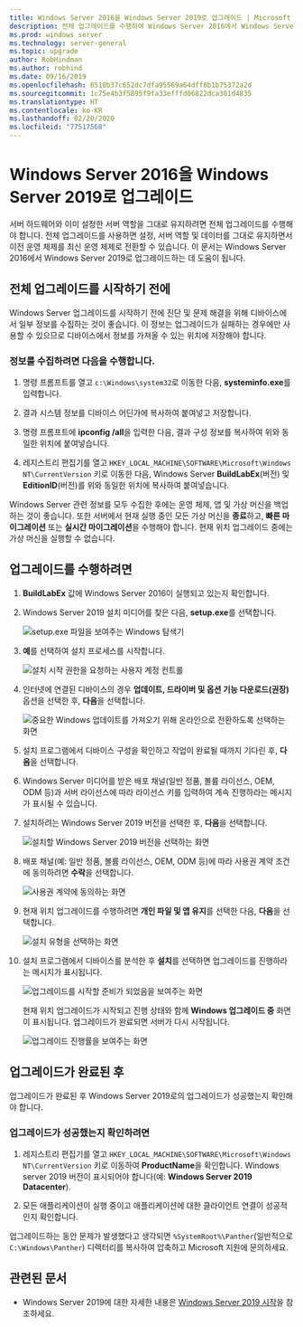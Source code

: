 ```yaml
---
title: Windows Server 2016을 Windows Server 2019로 업그레이드 | Microsoft Docs
description: 전체 업그레이드를 수행하여 Windows Server 2016에서 Windows Server 2019로 업그레이드하는 방법에 대해 알아봅니다.
ms.prod: windows server
ms.technology: server-general
ms.topic: upgrade
author: RobHindman
ms.author: robhind
ms.date: 09/16/2019
ms.openlocfilehash: 8510b37c652dc7dfa95569a64dff8b1b75372a2d
ms.sourcegitcommit: 1c75e4b3f5895f9fa33efffd06822dca301d4835
ms.translationtype: HT
ms.contentlocale: ko-KR
ms.lasthandoff: 02/20/2020
ms.locfileid: "77517568"
---
```

# <a name="upgrade-windows-server-2016-to-windows-server-2019"></a>Windows Server 2016을 Windows Server 2019로 업그레이드

서버 하드웨어와 이미 설정한 서버 역할을 그대로 유지하려면 전체 업그레이드를 수행해야 합니다. 전체 업그레이드를 사용하면 설정, 서버 역할 및 데이터를 그대로 유지하면서 이전 운영 체제를 최신 운영 체제로 전환할 수 있습니다. 이 문서는 Windows Server 2016에서 Windows Server 2019로 업그레이드하는 데 도움이 됩니다.

## <a name="before-you-begin-your-in-place-upgrade"></a>전체 업그레이드를 시작하기 전에

Windows Server 업그레이드를 시작하기 전에 진단 및 문제 해결을 위해 디바이스에서 일부 정보를 수집하는 것이 좋습니다. 이 정보는 업그레이드가 실패하는 경우에만 사용할 수 있으므로 디바이스에서 정보를 가져올 수 있는 위치에 저장해야 합니다.

### <a name="to-collect-your-info"></a>정보를 수집하려면 다음을 수행합니다.

1. 명령 프롬프트를 열고 `c:\Windows\system32`로 이동한 다음, **systeminfo.exe**를 입력합니다.

2. 결과 시스템 정보를 디바이스 어딘가에 복사하여 붙여넣고 저장합니다.

3. 명령 프롬프트에 **ipconfig /all**을 입력한 다음, 결과 구성 정보를 복사하여 위와 동일한 위치에 붙여넣습니다.

4. 레지스트리 편집기를 열고 `HKEY_LOCAL_MACHINE\SOFTWARE\Microsoft\Windows NT\CurrentVersion` 키로 이동한 다음, Windows Server **BuildLabEx**(버전) 및 **EditionID**(버전)를 위와 동일한 위치에 복사하여 붙여넣습니다.

Windows Server 관련 정보를 모두 수집한 후에는 운영 체제, 앱 및 가상 머신을 백업하는 것이 좋습니다. 또한 서버에서 현재 실행 중인 모든 가상 머신을 **종료**하고, **빠른 마이그레이션** 또는 **실시간 마이그레이션**을 수행해야 합니다. 현재 위치 업그레이드 중에는 가상 머신을 실행할 수 없습니다.

## <a name="to-perform-the-upgrade"></a>업그레이드를 수행하려면

1. **BuildLabEx** 값에 Windows Server 2016이 실행되고 있는지 확인합니다.

2. Windows Server 2019 설치 미디어를 찾은 다음, **setup.exe**를 선택합니다.

    ![setup.exe 파일을 보여주는 Windows 탐색기](media/upgrade-2016-2019/setup-2019.png)

3. **예**를 선택하여 설치 프로세스를 시작합니다.

    ![설치 시작 권한을 요청하는 사용자 계정 컨트롤](media/upgrade-2016-2019/start-setup-uac-box.png)

4. 인터넷에 연결된 디바이스의 경우 **업데이트, 드라이버 및 옵션 기능 다운로드(권장)** 옵션을 선택한 후, **다음**을 선택합니다.

    ![중요한 Windows 업데이트를 가져오기 위해 온라인으로 전환하도록 선택하는 화면](media/upgrade-2016-2019/online-updates-win-setup.png)

5. 설치 프로그램에서 디바이스 구성을 확인하고 작업이 완료될 때까지 기다린 후, **다음**을 선택합니다.

6. Windows Server 미디어를 받은 배포 채널(일반 정품, 볼륨 라이선스, OEM, ODM 등)과 서버 라이선스에 따라 라이선스 키를 입력하여 계속 진행하라는 메시지가 표시될 수 있습니다.

7. 설치하려는 Windows Server 2019 버전을 선택한 후, **다음**을 선택합니다.

    ![설치할 Windows Server 2019 버전을 선택하는 화면](media/upgrade-2016-2019/select-os-edition.png)

8. 배포 채널(예: 일반 정품, 볼륨 라이선스, OEM, ODM 등)에 따라 사용권 계약 조건에 동의하려면 **수락**을 선택합니다.

    ![사용권 계약에 동의하는 화면](media/upgrade-2016-2019/license-terms.png)

9. 현재 위치 업그레이드를 수행하려면 **개인 파일 및 앱 유지**를 선택한 다음, **다음**을 선택합니다.

    ![설치 유형을 선택하는 화면](media/upgrade-2016-2019/choose-install-upgrade.png)

10. 설치 프로그램에서 디바이스를 분석한 후 **설치**를 선택하면 업그레이드를 진행하라는 메시지가 표시됩니다.

    ![업그레이드를 시작할 준비가 되었음을 보여주는 화면](media/upgrade-2016-2019/ready-to-install.png)

    현재 위치 업그레이드가 시작되고 진행 상태와 함께 **Windows 업그레이드 중** 화면이 표시됩니다. 업그레이드가 완료되면 서버가 다시 시작됩니다.

    ![업그레이드 진행률을 보여주는 화면](media/upgrade-2016-2019/upgrading-windows-with-progress.png)

## <a name="after-your-upgrade-is-done"></a>업그레이드가 완료된 후

업그레이드가 완료된 후 Windows Server 2019로의 업그레이드가 성공했는지 확인해야 합니다.

### <a name="to-make-sure-your-upgrade-was-successful"></a>업그레이드가 성공했는지 확인하려면

1. 레지스트리 편집기를 열고 `HKEY_LOCAL_MACHINE\SOFTWARE\Microsoft\Windows NT\CurrentVersion` 키로 이동하여 **ProductName**을 확인합니다. Windows server 2019 버전이 표시되어야 합니다(예: **Windows Server 2019 Datacenter**).

2. 모든 애플리케이션이 실행 중이고 애플리케이션에 대한 클라이언트 연결이 성공적인지 확인합니다.

업그레이드하는 동안 문제가 발생했다고 생각되면 `%SystemRoot%\Panther`(일반적으로 `C:\Windows\Panther`) 디렉터리를 복사하여 압축하고 Microsoft 지원에 문의하세요.

## <a name="related-articles"></a>관련된 문서

- Windows Server 2019에 대한 자세한 내용은 [Windows Server 2019 시작](https://docs.microsoft.com/windows-server/get-started-19/get-started-19)을 참조하세요.
